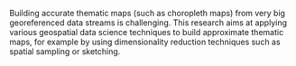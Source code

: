 Building accurate thematic maps (such as choropleth maps) from very big georeferenced data streams is challenging. This research aims at applying various geospatial data science techniques to build approximate thematic maps, for example by using dimensionality reduction techniques such as spatial sampling or sketching.

